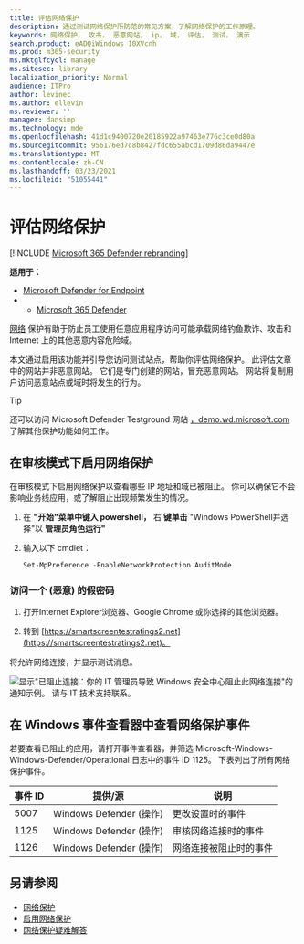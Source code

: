 ```yaml
---
title: 评估网络保护
description: 通过测试网络保护所防范的常见方案，了解网络保护的工作原理。
keywords: 网络保护， 攻击， 恶意网站， ip， 域， 评估， 测试， 演示
search.product: eADQiWindows 10XVcnh
ms.prod: m365-security
ms.mktglfcycl: manage
ms.sitesec: library
localization_priority: Normal
audience: ITPro
author: levinec
ms.author: ellevin
ms.reviewer: ''
manager: dansimp
ms.technology: mde
ms.openlocfilehash: 41d1c9400720e20185922a97463e776c3ce0d80a
ms.sourcegitcommit: 956176ed7c8b8427fdc655abcd1709d86da9447e
ms.translationtype: MT
ms.contentlocale: zh-CN
ms.lasthandoff: 03/23/2021
ms.locfileid: "51055441"
---
```

# <a name="evaluate-network-protection"></a>评估网络保护

[!INCLUDE [Microsoft 365 Defender rebranding](../../includes/microsoft-defender.md)]

**适用于：**
- [Microsoft Defender for Endpoint](https://go.microsoft.com/fwlink/?linkid=2154037)
- - [Microsoft 365 Defender](https://go.microsoft.com/fwlink/?linkid=2118804)

[网络](network-protection.md) 保护有助于防止员工使用任意应用程序访问可能承载网络钓鱼欺诈、攻击和 Internet 上的其他恶意内容危险域。

本文通过启用该功能并引导您访问测试站点，帮助你评估网络保护。 此评估文章中的网站并非恶意网站。 它们是专门创建的网站，冒充恶意网站。 网站将复制用户访问恶意站点或域时将发生的行为。

> [!TIP]
> 还可以访问 Microsoft Defender Testground 网站 [，demo.wd.microsoft.com](https://demo.wd.microsoft.com?ocid=cx-wddocs-testground) 了解其他保护功能如何工作。

## <a name="enable-network-protection-in-audit-mode"></a>在审核模式下启用网络保护

在审核模式下启用网络保护以查看哪些 IP 地址和域已被阻止。 你可以确保它不会影响业务线应用，或了解阻止出现频繁发生的情况。

1. 在 **"开始"菜单中键入 powershell，** 右 **键单击** "Windows PowerShell并选择"以 **管理员角色运行"**
2. 输入以下 cmdlet：

    ```PowerShell
    Set-MpPreference -EnableNetworkProtection AuditMode
    ```

### <a name="visit-a-fake-malicious-domain"></a>访问一个 (恶意) 的假密码

1. 打开Internet Explorer浏览器、Google Chrome 或你选择的其他浏览器。

1. 转到 [https://smartscreentestratings2.net](https://smartscreentestratings2.net)。

将允许网络连接，并显示测试消息。

![显示"已阻止连接：你的 IT 管理员导致 Windows 安全中心阻止此网络连接"的通知示例。 请与 IT 技术支持联系。](/microsoft-365/security/defender-endpoint/images/np-notif)

## <a name="review-network-protection-events-in-windows-event-viewer"></a>在 Windows 事件查看器中查看网络保护事件

若要查看已阻止的应用，请打开事件查看器，并筛选 Microsoft-Windows-Windows-Defender/Operational 日志中的事件 ID 1125。 下表列出了所有网络保护事件。

| 事件 ID | 提供/源 | 说明 |
|-|-|-|
|5007 | Windows Defender (操作)  | 更改设置时的事件 |
|1125 | Windows Defender (操作)  | 审核网络连接时的事件 |
|1126 | Windows Defender (操作)  | 网络连接被阻止时的事件 |

## <a name="see-also"></a>另请参阅

* [网络保护](network-protection.md)
* [启用网络保护](enable-network-protection.md)
* [网络保护疑难解答](troubleshoot-np.md)
